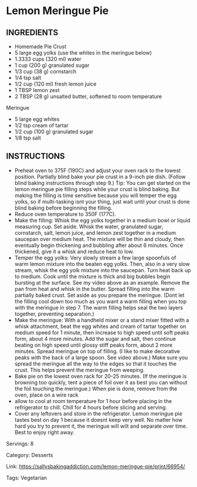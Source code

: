 # Lemon Meringue Pie

## INGREDIENTS
- Homemade Pie Crust
- 5 large egg yolks (use the whites in the meringue below)
- 1.3333 cups (320 ml) water
- 1 cup (200 g) granulated sugar
- 1/3 cup (38 g) cornstarch
- 1/4 tsp salt
- 1/2 cup (120 ml) fresh lemon juice
- 1 TBSP lemon zest
- 2 TBSP (28 g) unsalted butter, softened to room temperature

Meringue
- 5 large egg whites
- 1/2 tsp cream of tartar
- 1/2 cup (100 g) granulated sugar
- 1/8 tsp salt

## INSTRUCTIONS
- Preheat oven to 375F (190C) and adjust your oven rack to the lowest position. Partially blind bake your pie crust in a 9-inch pie dish. (Follow blind baking instructions through step 9.) Tip: You can get started on the lemon meringue pie filling steps while your crust is blind baking. But making the filling is time sensitive because you will temper the egg yolks, so if multi-tasking isnt your thing, just wait until your crust is done blind baking before beginning the filling.
- Reduce oven temperature to 350F (177C).
- Make the filling: Whisk the egg yolks together in a medium bowl or liquid measuring cup. Set aside. Whisk the water, granulated sugar, cornstarch, salt, lemon juice, and lemon zest together in a medium saucepan over medium heat. The mixture will be thin and cloudy, then eventually begin thickening and bubbling after about 6 minutes. Once thickened, give it a whisk and reduce heat to low.
- Temper the egg yolks: Very slowly stream a few large spoonfuls of warm lemon mixture into the beaten egg yolks. Then, also in a very slow stream, whisk the egg yolk mixture into the saucepan. Turn heat back up to medium. Cook until the mixture is thick and big bubbles begin bursting at the surface. See my video above as an example. Remove the pan from heat and whisk in the butter. Spread filling into the warm partially baked crust. Set aside as you prepare the meringue. (Dont let the filling cool down too much as you want a warm filling when you top with the meringue in step 7. The warm filling helps seal the two layers together, preventing separation.)
- Make the meringue: With a handheld mixer or a stand mixer fitted with a whisk attachment, beat the egg whites and cream of tartar together on medium speed for 1 minute, then increase to high speed until soft peaks form, about 4 more minutes. Add the sugar and salt, then continue beating on high speed until glossy stiff peaks form, about 2 more minutes. Spread meringue on top of filling. (I like to make decorative peaks with the back of a large spoon. See video above.) Make sure you spread the meringue all the way to the edges so that it touches the crust. This helps prevent the meringue from weeping.
- Bake pie on the lowest oven rack for 20-25 minutes. (If the meringue is browning too quickly, tent a piece of foil over it as best you can without the foil touching the meringue.) When pie is done, remove from the oven, place on a wire rack
- allow to cool at room temperature for 1 hour before placing in the refrigerator to chill. Chill for 4 hours before slicing and serving.
- Cover any leftovers and store in the refrigerator. Lemon meringue pie tastes best on day 1 because it doesnt keep very well. No matter how hard you try to prevent it, the meringue will wilt and separate over time. Best to enjoy right away.

Servings: 8

Category: Desserts

Link: https://sallysbakingaddiction.com/lemon-meringue-pie/print/66954/

Tags: Vegetarian
